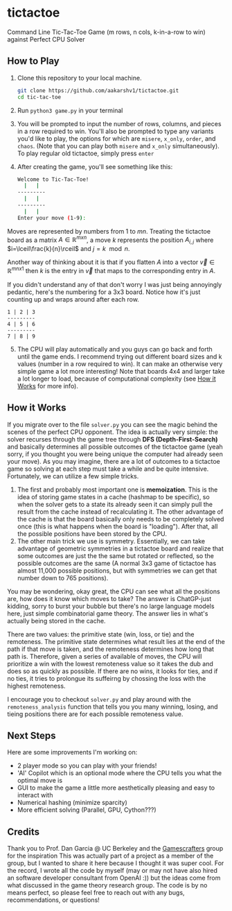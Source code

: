 # tictactoe
Command Line Tic-Tac-Toe Game (m rows, n cols, k-in-a-row to win) against Perfect CPU Solver
## How to Play

1. Clone this repository to your local machine.
   ```bash
   git clone https://github.com/aakarshv1/tictactoe.git
   cd tic-tac-toe
   ```

2. Run ```python3 game.py``` in your terminal
3. You will be prompted to input the number of rows, columns, and pieces in a row required to win. You'll also be prompted to type any variants you'd like to play, the options for which are `misere`, `x_only`, `order`, and `chaos`. (Note that you can play both `misere` and `x_only` simultaneously). To play regular old tictactoe, simply press `enter`
4. After creating the game, you'll see something like this:
    ```bash
    Welcome to Tic-Tac-Toe!
      |   |  
    ---------
      |   |  
    ---------
      |   |  
    Enter your move (1-9):
    ```

Moves are represented by numbers from 1 to $mn$. Treating the tictactoe board as a matrix $A \in \mathbb{R}^{m  x  n}$, a move $k$  represents the position $A_{i,j}$ where    $i=\lceil\frac{k}{n}\rceil$ and $j=k\mod n$. 

Another way of thinking about it is that if you flatten $A$ into a vector $\vec{v} \in \mathbb{R}^{mn x 1}$ then $k$ is the entry in $\vec{v}$ that maps to the corresponding entry in $A$. 

If you didn't understand any of that don't worry I was just being annoyingly pedantic, here's the numbering for a 3x3 board. Notice how it's just counting up and wraps around after each row.

    1 | 2 | 3  
    ---------
    4 | 5 | 6 
    ---------
    7 | 8 | 9 
    
5. The CPU will play automatically and you guys can go back and forth until the game ends. I recommend trying out different board sizes and k values (number in a row required to win). It can make an otherwise very simple game a lot more interesting! Note that boards 4x4 and larger take a lot longer to load, because of computational complexity (see [How it Works](#how-it-horks) for more info).

## How it Works

If you migrate over to the file `solver.py` you can see the magic behind the scenes of the perfect CPU opponent. The idea is actually very simple: the solver recurses through the game tree through **DFS (Depth-First-Search)** and basically determines all possible outcomes of the tictactoe game (yeah sorry, if you thought you were being unique the computer had already seen your move). As you may imagine, there are a lot of outcomes to a tictactoe game so solving at each step must take a while and be quite intensive. Fortunately, we can utilize a few simple tricks. 

1. The first and probably most important one is **memoization**. This is the idea of storing game states in a cache (hashmap to be specific), so when the solver gets to a state its already seen it can simply pull the result from the cache instead of recalculating it. The other advantage of the cache is that the board basically only needs to be completely solved once (this is what happens when the board is "loading"). After that, all the possible positions have been stored by the CPU. 
2. The other main trick we use is symmetry. Essentially, we can take advantage of geometric symmetries in a tictactoe board and realize that some outcomes are just the the same but rotated or reflected, so the possible outcomes are the same (A normal 3x3 game of tictactoe has almost 11,000 possible positions, but with symmetries we can get that number down to 765 positions). 

You may be wondering, okay great, the CPU can see what all the positions are, how does it know which moves to take? The answer is ChatGP-just kidding, sorry to burst your bubble but there's no large language models here, just simple combinatorial game theory. The answer lies in what's actually being stored in the cache. 

There are two values: the primitive state (win, loss, or tie) and the remoteness. The primitive state determines what result lies at the end of the path if that move is taken, and the remoteness determines how long that path is. Therefore, given a series of available of moves, the CPU will prioritize a win with the lowest remoteness value so it takes the dub and does so as quickly as possible. If there are no wins, it looks for ties, and if no ties, it tries to prolongue its suffeirng by chossing the loss with the highest remoteness.

I encourage you to checkout `solver.py` and play around with the `remoteness_analysis` function that tells you you many winning, losing, and tieing positions there are for each possible remoteness value.

## Next Steps

Here are some improvements I'm working on:
- 2 player mode so you can play with your friends!
- 'AI' Copilot which is an optional mode where the CPU tells you what the optimal move is
- GUI to make the game a little more aesthetically pleasing and easy to interact with
- Numerical hashing (minimize sparcity)
- More efficient solving (Parallel, GPU, Cython???)

## Credits
Thank you to Prof. Dan Garcia @ UC Berkeley and the [Gamescrafters](http://gamescrafters.berkeley.edu/) group for the inspiration This was actually part of a project as a member of the group, but I wanted to share it here because I thought it was super cool. For the record, I wrote all the code by myself (may or may not have also hired an software developer consultant from OpenAI :)) but the ideas come from what discussed in the game theory research group. The code is by no means perfect, so please feel free to reach out with any bugs, recommendations, or questions!

